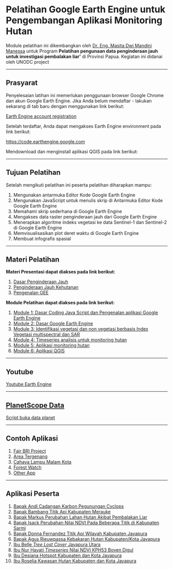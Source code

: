 # Pelatihan Google Earth Engine untuk Pengembangan Aplikasi Monitoring Hutan
Module pelatihan ini dikembangkan oleh [Dr. Eng. Masita Dwi Mandini Manessa](https://www.linkedin.com/in/masita-dwi-mandini-manessa-93b155170/) untuk Program **Pelatihan pengunaan data penginderaan jauh untuk investigasi pembalakan liar'** di Provinsi Papua. Kegiatan ini didanai oleh UNODC project  

--------------

## Prasyarat

Penyelesaian latihan ini memerlukan penggunaan browser Google Chrome dan akun Google Earth Engine. Jika Anda belum mendaftar - lakukan sekarang di tab baru dengan menggunakan link berikut:

[Earth Engine account registration](https://signup.earthengine.google.com/)

Setelah terdaftar, Anda dapat mengakses Earth Engine environment pada link berikut:

https://code.earthengine.google.com

Mendownload dan menginstall aplikasi QGIS pada link berikut:

-------------

## Tujuan Pelatihan

Setelah mengikuti pelatihan ini peserta pelatihan diharapkan mampu: 
1. Mengunakan antarmuka Editor Kode Google Earth Engine
2. Mengunakan JavaScript untuk menulis skrip di Antarmuka Editor Kode Google Earth Engine
3. Memahami skrip sederhana di Google Earth Engine
4. Mengakses data raster penginderaan jauh dari Google Earth Engine
5. Menerapkan algoritme indeks vegetasi ke data Sentinel-1 dan Sentinel-2 di Google Earth Engine
6. Memvisualisasikan plot deret waktu di Google Earth Engine
7. Membuat infografis spasial
-------------

## Materi Pelatihan


**Materi Presentasi dapat diakses pada link berikut:**

1. [Dasar Penginderaan Jauh](https://github.com/manessa-md/UNODC-PAPUA-EE-2022.github.io/blob/main/Presentasi/01_BasicRS.pdf)
2. [Penginderaan Jauh Kehutanan](https://github.com/manessa-md/UNODC-PAPUA-EE-2022.github.io/blob/main/Presentasi/02_RSforest.pdf)
3. [Pengenalan GEE](https://github.com/manessa-md/UNODC-PAPUA-EE-2022.github.io/blob/main/Presentasi/03_GEE%20Indonesia%20hands-on%202022.pdf)


**Module Pelatihan dapat diakses pada link berikut:**

1. [Module 1: Dasar Coding Java Script dan Pengenalan aplikasi Google Earth Engine](https://github.com/manessa-md/UNODC-PAPUA-EE-2022.github.io/blob/main/Materi/Module01.md)
2. [Module 2: Dasar Google Earth Engine](https://github.com/manessa-md/UNODC-PAPUA-EE-2022.github.io/blob/main/Materi/Module02.md)
3. [Module 3: Identifikasi vegetasi dan non vegetasi berbasis Index Vegetasi multispectral dan SAR](https://github.com/manessa-md/UNODC-PAPUA-EE-2022.github.io/blob/main/Materi/Modelu03.md)
4. [Module 4: Timeseries analisis untuk monitoring hutan](https://github.com/manessa-md/UNODC-PAPUA-EE-2022.github.io/blob/main/Materi/Module04.md)
5. [Module 5: Aplikasi monitoring hutan](https://github.com/manessa-md/UNODC-PAPUA-EE-2022.github.io/blob/main/Materi/Module05.md)
6. [Module 6: Aplikasi QGIS]()

-------------

## Youtube 

[Youtube Earth Engine](https://youtube.com/playlist?list=PLamjiWpYfFYj6qap_3eV29OH5vZ-Bh07Z)

-------------

## [PlanetScope Data](https://drive.google.com/file/d/1KitUCD6-JkAoUnjZghw35yEJ78_5KIZs/view?usp=sharing)

[Script buka data planet](https://code.earthengine.google.com/7b1082103f05de0f642069a009e90223)

-------------
## Contoh Aplikasi

1. [Fair BRI Project](https://masitamanessa.users.earthengine.app/view/bri-vegetationloss-v2)
2. [Area Tergenang](https://masitamanessa.users.earthengine.app/view/rob-manessa-app)
3. [Cahaya Lampu Malam Kota](https://masitamanessa.users.earthengine.app/view/night-light-manessa)
4. [Forest Watch](https://www.globalforestwatch.org/map/)
5. [Other App](https://www.earthengine.app/)

-------------
## Aplikasi Peserta

1. [Bapak Andi Cadangan Karbon Pegunungan Cyclops](https://andiwanane780.users.earthengine.app/view/carboncacycloop)
2. [Bapak Bambang Titik Api Kabupaten Merauke](https://bangebpl.users.earthengine.app/view/titikapimerauke)
3. [Bapak Markus Perubahan Lahan Hutan Akibat Pembalakan Liar](https://iriandodonz.users.earthengine.app/view/bate)
4. [Bapak Isack Perubahan Nilai NDVI Pada Beberapa Titik di Kabupaten Sarmi](https://isackimbiri18.users.earthengine.app/view/sarmiisack)
5. [Bapak Donna Fernandez Titik Api Wilayah Kabupaten Jayapura](https://pramayudar.users.earthengine.app/view/donnafernandez)
6. [Bapak Agus Rieuwpassa Kebakaran Hutan Kabupaten/Kota Jayapura](https://assajjadazis.users.earthengine.app/view/karhutla-kabkota-jpr)
7. [Ibu Belle _Tree Lost Cover_ Jayapura Utara](https://pramayudar.users.earthengine.app/view/tree-lost-cover-jayapura-utara)
8. [Ibu Nur Hayati _Timeseries_ Nilai NDVI KPH53 Boven Digul](https://assajjadazis.users.earthengine.app/view/kph53)
9. [Ibu Desiana Hotspot Kabupaten dan Kota Jayapura](https://advilourdes77.users.earthengine.app/view/hotspot-kabupaten-dan-kota-jayapura)
10. [Ibu Roselia Kawasan Hutan Kabupaten dan Kota Jayapura](https://rosela1278.users.earthengine.app/view/forest-jayapura)

